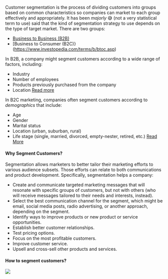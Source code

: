 
Customer segmentation is the process of dividing customers into groups based on common characteristics so companies can market to each group effectively and appropriately.
It has been _majorly_ :sweat_smile: (not a very statistical term to use)  said that the kind of segmentation strategy to use depends on the type of target market. There are two groups:
* [Business to Business (B2B)](https://www.investopedia.com/terms/b/btob.asp)
* [Business to Consumer (B2C)}(https://www.investopedia.com/terms/b/btoc.asp)


In B2B, a company might segment customers according to a wide range of factors, including:

* Industry
* Number of employees
* Products previously purchased from the company
* Location
[Read more](https://surveysparrow.com/blog/customer-segmentation-examples/#subsection1)

In B2C marketing, companies often segment customers according to _demographics_ that include:

* Age
* Gender
* Marital status
* Location (urban, suburban, rural)
* Life stage (single, married, divorced, empty-nester, retired, etc.)
[Read More](https://profiletree.com/customer-segmentation/)

#### Why Segment Customers?
Segmentation allows marketers to better tailor their marketing efforts to various audience subsets. Those efforts can relate to both communications and product development. Specifically, segmentation helps a company:

* Create and communicate targeted marketing messages that will resonate with specific groups of customers, but not with others (who will receive messages tailored to their needs and interests, instead).
* Select the best communication channel for the segment, which might be email, social media posts, radio advertising, or another approach, depending on the segment. 
* Identify ways to improve products or new product or service opportunities.
* Establish better customer relationships.
* Test pricing options.
* Focus on the most profitable customers.
* Improve customer service.
* Upsell and cross-sell other products and services.

#### How to segment customers?

![](https://paragraphs.com/wp-content/uploads/2017/09/product-segmentation.png)
